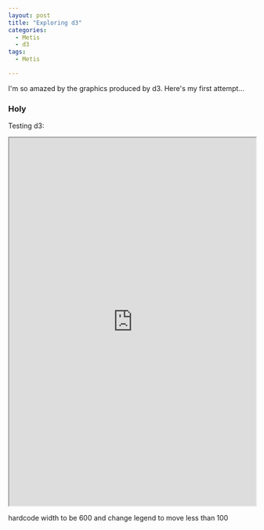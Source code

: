 ```yaml
---
layout: post
title: "Exploring d3"
categories:
  - Metis
  - d3
tags:
  - Metis

---
```

I'm so amazed by the graphics produced by d3. Here's my first attempt...

### Holy
Testing d3:

<iframe src="https://cdn.rawgit.com/liltong97/1d5fbba13346bfba0d57733941731bc0/raw/5bdb1ffe8298a318b390cc3071312178d2adcb3e/index.html" width="100%" height ="750px" marginwidth="0" marginheight="0" scrolling="no" class="d3_map"></iframe>

hardcode width to be 600 and change legend to move less than 100


